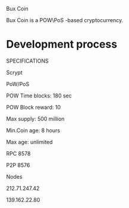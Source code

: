 
Bux Coin

Bux Coin is a POW\PoS -based cryptocurrency.

Development process
===========================

SPECIFICATIONS

Scrypt

PoW/PoS

POW Time blocks: 180 sec

POW Block reward: 10


Max supply: 500 million


Min.Coin age: 8 hours

Max age: unlimited

RPC 8578

P2P 8576

Nodes

212.71.247.42

139.162.22.80

